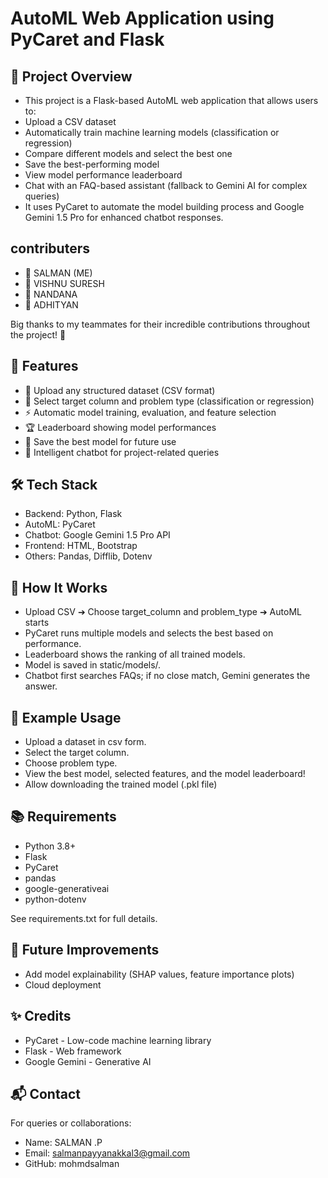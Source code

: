 # **AutoML Web Application using PyCaret and Flask**


## 📄 Project Overview


- This project is a Flask-based AutoML web application that allows users to:
- Upload a CSV dataset
- Automatically train machine learning models (classification or regression)
- Compare different models and select the best one
- Save the best-performing model
- View model performance leaderboard
- Chat with an FAQ-based assistant (fallback to Gemini AI for complex queries)
- It uses PyCaret to automate the model building process and Google Gemini 1.5 Pro for enhanced chatbot responses.

## contributers
- 👤 SALMAN (ME)
- 👤 VISHNU SURESH
- 👤 NANDANA
- 👤 ADHITYAN 

Big thanks to my teammates for their incredible contributions throughout the project! 🙌

## 🚀 Features

- 📂 Upload any structured dataset (CSV format)
- 🎯 Select target column and problem type (classification or regression)
- ⚡ Automatic model training, evaluation, and feature selection
- 🏆 Leaderboard showing model performances
- 💾 Save the best model for future use
- 🤖 Intelligent chatbot for project-related queries

## 🛠️ Tech Stack

- Backend: Python, Flask
- AutoML: PyCaret
- Chatbot: Google Gemini 1.5 Pro API
- Frontend: HTML, Bootstrap
- Others: Pandas, Difflib, Dotenv


## 🧠 How It Works
- Upload CSV ➔ Choose target_column and problem_type ➔ AutoML starts
- PyCaret runs multiple models and selects the best based on performance.
- Leaderboard shows the ranking of all trained models.
- Model is saved in static/models/.
- Chatbot first searches FAQs; if no close match, Gemini generates the answer.

## 📝 Example Usage
- Upload a dataset in csv form.
- Select the target column.
- Choose problem type.
- View the best model, selected features, and the model leaderboard!
- Allow downloading the trained model (.pkl file)

## 📚 Requirements
- Python 3.8+
- Flask
- PyCaret
- pandas
- google-generativeai
- python-dotenv

See requirements.txt for full details.

## 🤖 Future Improvements

- Add model explainability (SHAP values, feature importance plots)
- Cloud deployment

## ✨ Credits
- PyCaret - Low-code machine learning library
- Flask - Web framework
- Google Gemini - Generative AI


## 📬 Contact
For queries or collaborations:

- Name: SALMAN .P 
- Email: salmanpayyanakkal3@gmail.com
- GitHub: mohmdsalman
